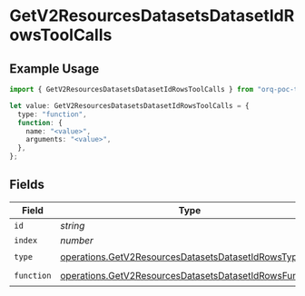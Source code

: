 # GetV2ResourcesDatasetsDatasetIdRowsToolCalls

## Example Usage

```typescript
import { GetV2ResourcesDatasetsDatasetIdRowsToolCalls } from "orq-poc-typescript/models/operations";

let value: GetV2ResourcesDatasetsDatasetIdRowsToolCalls = {
  type: "function",
  function: {
    name: "<value>",
    arguments: "<value>",
  },
};
```

## Fields

| Field                                                                                                                            | Type                                                                                                                             | Required                                                                                                                         | Description                                                                                                                      |
| -------------------------------------------------------------------------------------------------------------------------------- | -------------------------------------------------------------------------------------------------------------------------------- | -------------------------------------------------------------------------------------------------------------------------------- | -------------------------------------------------------------------------------------------------------------------------------- |
| `id`                                                                                                                             | *string*                                                                                                                         | :heavy_minus_sign:                                                                                                               | N/A                                                                                                                              |
| `index`                                                                                                                          | *number*                                                                                                                         | :heavy_minus_sign:                                                                                                               | N/A                                                                                                                              |
| `type`                                                                                                                           | [operations.GetV2ResourcesDatasetsDatasetIdRowsType](../../models/operations/getv2resourcesdatasetsdatasetidrowstype.md)         | :heavy_check_mark:                                                                                                               | N/A                                                                                                                              |
| `function`                                                                                                                       | [operations.GetV2ResourcesDatasetsDatasetIdRowsFunction](../../models/operations/getv2resourcesdatasetsdatasetidrowsfunction.md) | :heavy_check_mark:                                                                                                               | N/A                                                                                                                              |
